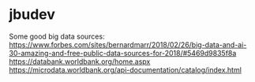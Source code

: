 # jbudev

Some good big data sources:
https://www.forbes.com/sites/bernardmarr/2018/02/26/big-data-and-ai-30-amazing-and-free-public-data-sources-for-2018/#5469d9835f8a
https://databank.worldbank.org/home.aspx
https://microdata.worldbank.org/api-documentation/catalog/index.html
